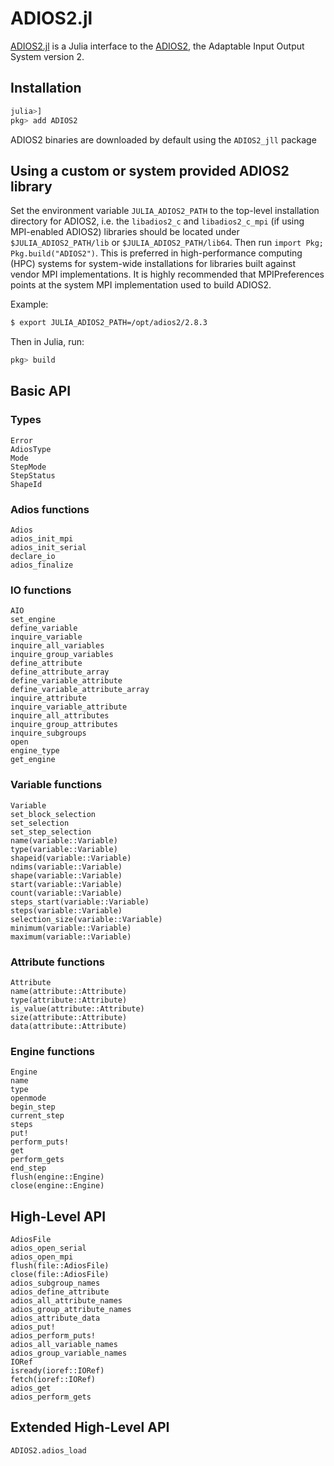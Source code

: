 # ADIOS2.jl

[ADIOS2.jl](https://github.com/eschnett/ADIOS2.jl) is a Julia
interface to the [ADIOS2](https://github.com/ornladios/ADIOS2), the
Adaptable Input Output System version 2.

## Installation

```julia
julia>]
pkg> add ADIOS2
```

ADIOS2 binaries are downloaded by default using the `ADIOS2_jll` package

## Using a custom or system provided ADIOS2 library
Set the environment variable `JULIA_ADIOS2_PATH` to the top-level installation directory for ADIOS2,
i.e. the `libadios2_c` and `libadios2_c_mpi` (if using MPI-enabled ADIOS2) libraries should be located
under `$JULIA_ADIOS2_PATH/lib` or `$JULIA_ADIOS2_PATH/lib64`. Then run `import Pkg; Pkg.build("ADIOS2")`.
This is preferred in high-performance computing (HPC) systems for system-wide installations for libraries built against
vendor MPI implementations. It is highly recommended that MPIPreferences points at the system MPI implementation used to build ADIOS2.

Example:

```sh
$ export JULIA_ADIOS2_PATH=/opt/adios2/2.8.3
```
Then in Julia, run:

```julia
pkg> build
```

## Basic API

### Types

```@docs
Error
AdiosType
Mode
StepMode
StepStatus
ShapeId
```

### Adios functions

```@docs
Adios
adios_init_mpi
adios_init_serial
declare_io
adios_finalize
```

### IO functions

```@docs
AIO
set_engine
define_variable
inquire_variable
inquire_all_variables
inquire_group_variables
define_attribute
define_attribute_array
define_variable_attribute
define_variable_attribute_array
inquire_attribute
inquire_variable_attribute
inquire_all_attributes
inquire_group_attributes
inquire_subgroups
open
engine_type
get_engine
```

### Variable functions

```@docs
Variable
set_block_selection
set_selection
set_step_selection
name(variable::Variable)
type(variable::Variable)
shapeid(variable::Variable)
ndims(variable::Variable)
shape(variable::Variable)
start(variable::Variable)
count(variable::Variable)
steps_start(variable::Variable)
steps(variable::Variable)
selection_size(variable::Variable)
minimum(variable::Variable)
maximum(variable::Variable)
```

### Attribute functions
```@docs
Attribute
name(attribute::Attribute)
type(attribute::Attribute)
is_value(attribute::Attribute)
size(attribute::Attribute)
data(attribute::Attribute)
```

### Engine functions

```@docs
Engine
name
type
openmode
begin_step
current_step
steps
put!
perform_puts!
get
perform_gets
end_step
flush(engine::Engine)
close(engine::Engine)
```

## High-Level API
```@docs
AdiosFile
adios_open_serial
adios_open_mpi
flush(file::AdiosFile)
close(file::AdiosFile)
adios_subgroup_names
adios_define_attribute
adios_all_attribute_names
adios_group_attribute_names
adios_attribute_data
adios_put!
adios_perform_puts!
adios_all_variable_names
adios_group_variable_names
IORef
isready(ioref::IORef)
fetch(ioref::IORef)
adios_get
adios_perform_gets
```

## Extended High-Level API
```@docs
ADIOS2.adios_load
```